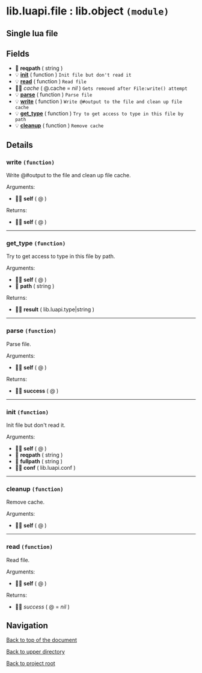 # lib.luapi.file : lib.object `(module)`

## Single lua file

## Fields

+ 📝 **reqpath** ( string )
+ 💡 **[init][@>init]** ( function )
	`Init file but don't read it`
+ 💡 **[read][@>read]** ( function )
	`Read file`
+ 👨‍👦 *cache* ( @.cache = *nil* )
	`Gets removed after File:write() attempt`
+ 💡 **[parse][@>parse]** ( function )
	`Parse file`
+ 💡 **[write][@>write]** ( function )
	`Write @#output to the file and clean up file cache`
+ 💡 **[get_type][@>get_type]** ( function )
	`Try to get access to type in this file by path`
+ 💡 **[cleanup][@>cleanup]** ( function )
	`Remove cache`

## Details

### write `(function)`

Write @#output to the file and clean up file cache.

Arguments:

+ 👨‍👦 **self** ( @ )

Returns:

+ 👨‍👦 **self** ( @ )

---

### get_type `(function)`

Try to get access to type in this file by path.

Arguments:

+ 👨‍👦 **self** ( @ )
+ 📝 **path** ( string )

Returns:

+ 👨‍👦 **result** ( lib.luapi.type|string )

---

### parse `(function)`

Parse file.

Arguments:

+ 👨‍👦 **self** ( @ )

Returns:

+ 👨‍👦 **success** ( @ )

---

### init `(function)`

Init file but don't read it.

Arguments:

+ 👨‍👦 **self** ( @ )
+ 📝 **reqpath** ( string )
+ 📝 **fullpath** ( string )
+ 👨‍👦 **conf** ( lib.luapi.conf )

---

### cleanup `(function)`

Remove cache.

Arguments:

+ 👨‍👦 **self** ( @ )

---

### read `(function)`

Read file.

Arguments:

+ 👨‍👦 **self** ( @ )

Returns:

+ 👨‍👦 *success* ( @ = *nil* )

## Navigation

[Back to top of the document](#libluapifile--libobject-module)

[Back to upper directory](..)

[Back to project root](/../..)

[@>write]: #write-function
[@>cleanup]: #cleanup-function
[@]: #libluapifile--libobject-module
[@>parse]: #parse-function
[@>read]: #read-function
[@>init]: #init-function
[@>get_type]: #get_type-function
